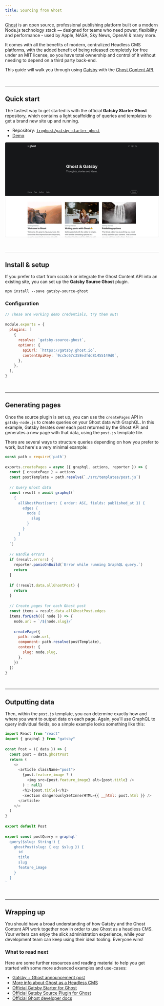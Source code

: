 ```yaml
---
title: Sourcing from Ghost
---
```


[Ghost](https://ghost.org) is an open source, professional publishing platform built on a modern Node.js technology stack — designed for teams who need power, flexibility and performance - used by Apple, NASA, Sky News, OpenAI & many more.

It comes with all the benefits of modern, centralized Headless CMS platforms, with the added benefit of being released completely for free under an MIT license, so you have total ownership and control of it without needing to depend on a third party back-end.

This guide will walk you through using [Gatsby](/) with the [Ghost Content API](https://docs.ghost.org/api/content/).

 

* * *

## Quick start

The fastest way to get started is with the official **Gatsby Starter Ghost** repository, which contains a light scaffolding of queries and templates to get a brand new site up and running.

-   Repository: [`tryghost/gatsby-starter-ghost`](https://github.com/tryghost/gatsby-starter-ghost)
-   [Demo](https://gatsby.ghost.org)

[![Gatsby Starter Ghost](./images/gatsby-starter-ghost.jpg)](https://gatsby.ghost.org)

 

* * *

## Install & setup

If you prefer to start from scratch or integrate the Ghost Content API into an existing site, you can set up the **Gatsby Source Ghost** plugin.

```shell
npm install --save gatsby-source-ghost
```

### Configuration

```javascript:title=gatsby-config.js
// These are working demo credentials, try them out!

module.exports = {
  plugins: [
    {
      resolve: `gatsby-source-ghost`,
      options: {
        apiUrl: `https://gatsby.ghost.io`,
        contentApiKey: `9cc5c67c358edfdd81455149d0`,
      },
    },
  ],
}
```

 

* * *

## Generating pages

Once the source plugin is set up, you can use the `createPages` API in `gatsby-node.js` to create queries on your Ghost data with GraphQL. In this example, Gatsby iterates over each post returned by the Ghost API and generates a new page with that data, using the `post.js` template file.

There are several ways to structure queries depending on how you prefer to work, but here's a very minimal example:

```javascript:title=gatsby-node.js
const path = require(`path`)

exports.createPages = async ({ graphql, actions, reporter }) => {
  const { createPage } = actions
  const postTemplate = path.resolve(`./src/templates/post.js`)

  // Query Ghost data
  const result = await graphql(`
    {
      allGhostPost(sort: { order: ASC, fields: published_at }) {
        edges {
          node {
            slug
          }
        }
      }
    }
  `)

  // Handle errors
  if (result.errors) {
    reporter.panicOnBuild(`Error while running GraphQL query.`)
    return
  }

  if (!result.data.allGhostPost) {
    return
  }

  // Create pages for each Ghost post
  const items = result.data.allGhostPost.edges
  items.forEach(({ node }) => {
    node.url = `/${node.slug}/`

    createPage({
      path: node.url,
      component: path.resolve(postTemplate),
      context: {
        slug: node.slug,
      },
    })
  })
}
```

 

* * *

## Outputting data

Then, within the `post.js` template, you can determine exactly how and where you want to output data on each page. Again, you'll use GraphQL to query individual fields, so a simple example looks something like this:

```javascript:title=templates/post.js
import React from "react"
import { graphql } from "gatsby"

const Post = ({ data }) => {
  const post = data.ghostPost
  return (
    <>
      <article className="post">
        {post.feature_image ? (
          <img src={post.feature_image} alt={post.title} />
        ) : null}
        <h1>{post.title}</h1>
        <section dangerouslySetInnerHTML={{ __html: post.html }} />
      </article>
    </>
  )
}

export default Post

export const postQuery = graphql`
  query($slug: String!) {
    ghostPost(slug: { eq: $slug }) {
      id
      title
      slug
      feature_image
    }
  }
`
```

 

* * *

## Wrapping up

You should have a broad understanding of how Gatsby and the Ghost Content API work together now in order to use Ghost as a headless CMS. Your writers can enjoy the slick administration experience, while your development team can keep using their ideal tooling. Everyone wins!

### What to read next

Here are some further resources and reading material to help you get started with some more advanced examples and use-cases:

-   [Gatsby + Ghost announcement post](/blog/2019-01-14-modern-publications-with-gatsby-ghost/)
-   [More info about Ghost as a Headless CMS](https://blog.ghost.org/jamstack/)
-   [Official Gatsby Starter for Ghost](https://github.com/tryghost/gatsby-starter-ghost)
-   [Official Gatsby Source Plugin for Ghost](/packages/gatsby-source-ghost/)
-   [Official Ghost developer docs](https://docs.ghost.org/api/)
